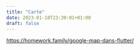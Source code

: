 ```yaml
---
title: "Carte"
date: 2023-01-18T23:30:01+01:00
draft: false
---
```


https://homework.family/google-map-dans-flutter/
